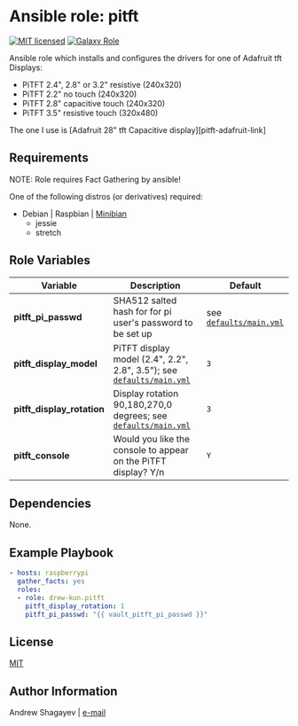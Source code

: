 Ansible role: pitft
=========

[![MIT licensed][mit-badge]][mit-link]
[![Galaxy Role][role-badge]][galaxy-link]

Ansible role which installs and configures the drivers for one of Adafruit tft Displays:
 - PiTFT 2.4", 2.8" or 3.2" resistive (240x320)
 - PiTFT 2.2" no touch (240x320)
 - PiTFT 2.8" capacitive touch (240x320)
 - PiTFT 3.5" resistive touch (320x480)

The one I use is [Adafruit 28" tft Capacitive display][pitft-adafruit-link]

Requirements
------------

NOTE: Role requires Fact Gathering by ansible!

One of the following distros (or derivatives) required:
 - Debian | Raspbian | [Minibian][minibian-link]
    - jessie
    - stretch

Role Variables
--------------

| Variable | Description | Default |
|----------|-------------|---------|
| **pitft_pi_passwd** | SHA512 salted hash for for pi user's password to be set up | see [`defaults/main.yml`](defaults/main.yml) |
| **pitft_display_model** | PiTFT display model (2.4", 2.2", 2.8", 3.5"); see [`defaults/main.yml`](defaults/main.yml)| `3` |
| **pitft_display_rotation** | Display rotation 90,180,270,0 degrees; see [`defaults/main.yml`](defaults/main.yml)| `3` |
| **pitft_console** | Would you like the console to appear on the PiTFT display? Y/n | `Y` |


Dependencies
------------

None.

Example Playbook
----------------

```yaml
- hosts: raspberrypi
  gather_facts: yes
  roles:
  - role: drew-kun.pitft
    pitft_display_rotation: 1
    pitft_pi_passwd: "{{ vault_pitft_pi_passwd }}"
```
License
-------

[MIT][mit-link]

Author Information
------------------

Andrew Shagayev | [e-mail](mailto:drewshg@gmail.com)

[role-badge]: https://img.shields.io/badge/role-drew--kun.pitft-green.svg
[galaxy-link]: https://galaxy.ansible.com/drew-kun/pitft/
[mit-badge]: https://img.shields.io/badge/license-MIT-blue.svg
[mit-link]: https://raw.githubusercontent.com/drew-kun/ansible-pihole/master/LICENSE
[minibian-link]: https://minibianpi.wordpress.com/
